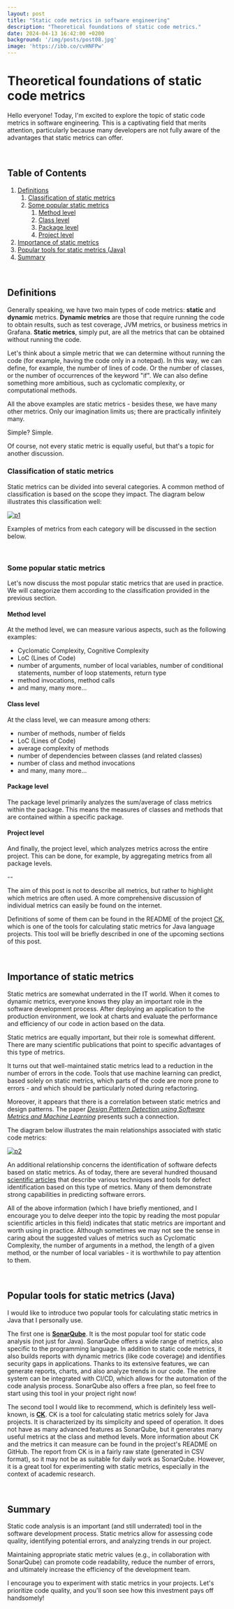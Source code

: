 ```yaml
---
layout: post
title: "Static code metrics in software engineering"
description: "Theoretical foundations of static code metrics."
date: 2024-04-13 16:42:00 +0200
background: '/img/posts/post08.jpg'
image: 'https://ibb.co/cvHNFPw'
---
```


# Theoretical foundations of static code metrics

Hello everyone! Today, I'm excited to explore the topic of static code metrics in software engineering. 
This is a captivating field that merits attention,
particularly because many developers are not fully aware of the advantages that static metrics can offer.

&nbsp;
## Table of Contents

1. [Definitions](#definitions)
   1. [Classification of static metrics](#classification-of-static-metrics)
   2. [Some popular static metrics](#some-popular-static-metrics)
      1. [Method level](#method-level)
      2. [Class level](#class-level)
      3. [Package level](#package-level)
      4. [Project level](#project-level)
2. [Importance of static metrics](#importance-of-static-metrics)
3. [Popular tools for static metrics (Java)](#popular-tools-for-static-metrics-java)
4. [Summary](#summary)

&nbsp;
## Definitions

Generally speaking, we have two main types of code metrics: **static** and **dynamic** metrics.
**Dynamic metrics** are those that require running the code to obtain results, such as test coverage, JVM metrics, or business metrics in Grafana.
**Static metrics**, simply put, are all the metrics that can be obtained without running the code.

Let's think about a simple metric that we can determine without running the code (for example, having the code only in a notepad).
In this way, we can define, for example, the number of lines of code. Or the number of classes, or the number of occurrences of the keyword "if".
We can also define something more ambitious, such as cyclomatic complexity, or computational methods.

All the above examples are static metrics - besides these, we have many other metrics.
Only our imagination limits us; there are practically infinitely many.

Simple? Simple.

Of course, not every static metric is equally useful, but that's a topic for another discussion.

### Classification of static metrics

Static metrics can be divided into several categories. A common method of classification is based on the scope they impact.
The diagram below illustrates this classification well:

<a href="https://imgbb.com/"><img src="https://i.ibb.co/Bt0ZDCK/p1.png" alt="p1" border="0"></a>

Examples of metrics from each category will be discussed in the section below.

&nbsp;
### Some popular static metrics

Let's now discuss the most popular static metrics that are used in practice. 
We will categorize them according to the classification provided in the previous section.

#### Method level

At the method level, we can measure various aspects, such as the following examples:
- Cyclomatic Complexity, Cognitive Complexity
- LoC (Lines of Code)
- number of arguments, number of local variables, number of conditional statements, number of loop statements, return type
- method invocations, method calls
- and many, many more...

#### Class level

At the class level, we can measure among others:
- number of methods, number of fields
- LoC (Lines of Code)
- average complexity of methods
- number of dependencies between classes (and related classes)
- number of class and method invocations
- and many, many more...


#### Package level

The package level primarily analyzes the sum/average of class metrics within the package.
This means the measures of classes and methods that are contained within a specific package.

#### Project level

And finally, the project level, which analyzes metrics across the entire project.
This can be done, for example, by aggregating metrics from all package levels.


--

The aim of this post is not to describe all metrics, but rather to highlight which metrics are
often used. A more comprehensive discussion of individual metrics can easily be found on the internet.

Definitions of some of them
can be found in the README of the project [CK](https://github.com/mauricioaniche/ck),
which is one of the tools for calculating static metrics for Java language projects. 
This tool will be briefly described in one of the upcoming sections of this post.

&nbsp;
## Importance of static metrics

Static metrics are somewhat underrated in the IT world. When it comes to dynamic metrics,
everyone knows they play an important role in the software development process. After deploying an application
to the production environment, we look at charts and evaluate the performance and efficiency of our code in action based on the data.

Static metrics are equally important, but their role is somewhat different. There are many scientific publications
that point to specific advantages of this type of metrics.

It turns out that well-maintained static metrics lead to a reduction in the number of errors in the code.
Tools that use machine learning can predict, based solely on static metrics, which
parts of the code are more prone to errors - and which should be particularly noted during refactoring.

Moreover, it appears that there is a correlation between static metrics and design patterns.
The paper [*Design Pattern Detection using Software Metrics and Machine Learning*](https://www.researchgate.net/publication/266384845_Design_Pattern_Detection_using_Software_Metrics_and_Machine_Learning)
presents such a connection.


The diagram below illustrates the main relationships associated with static code metrics:

<a href="https://ibb.co/S3bS2xS"><img src="https://i.ibb.co/0GT5kX5/p2.png" alt="p2" border="0"></a>


An additional relationship concerns the identification of software defects based on static metrics. As of today, there are several hundred thousand
[scientific articles](https://scholar.google.com/scholar?hl=pl&as_sdt=0%2C5&q=defect+prediction+with+static+analysis)
that describe various techniques and tools for defect identification based on this type of metrics. 
Many of them demonstrate strong capabilities in predicting software errors.


All of the above information (which I have briefly mentioned, 
and I encourage you to delve deeper into the topic by reading the most popular scientific articles in this field) 
indicates that static metrics are important and worth using in practice. 
Although sometimes we may not see the sense in caring about the suggested values of metrics such as Cyclomatic Complexity, 
the number of arguments in a method, the length of a given method, 
or the number of local variables - it is worthwhile to pay attention to them.

&nbsp;
## Popular tools for static metrics (Java)

I would like to introduce two popular tools for calculating static metrics in Java that I personally use.

The first one is [**SonarQube**](https://www.sonarqube.org/). It is the most popular tool for static code analysis (not just for Java).
SonarQube offers a wide range of metrics, also specific to the programming language. In addition to static code metrics,
it also builds reports with dynamic metrics (like code coverage) and identifies security gaps in applications.
Thanks to its extensive features, we can generate reports, charts, and also analyze trends in our code.
The entire system can be integrated with CI/CD, which allows for the automation of the code analysis process.
SonarQube also offers a free plan, so feel free to start using this tool in your project right now!


The second tool I would like to recommend, which is definitely less well-known, is [**CK**](https://github.com/mauricioaniche/ck).
CK is a tool for calculating static metrics solely for Java projects. It is characterized by its simplicity and speed of operation.
It does not have as many advanced features as SonarQube, but it generates many useful metrics at the class and method levels.
More information about CK and the metrics it can measure can be found in the project's README on GitHub.
The report from CK is in a fairly raw state (generated in CSV format), so it may not be as suitable for daily work as SonarQube.
However, it is a great tool for experimenting with static metrics, especially in the context of academic research.

&nbsp;
## Summary

Static code analysis is an important (and still underrated) tool in the software development process.
Static metrics allow for assessing code quality, identifying potential errors, and analyzing trends in our project.

Maintaining appropriate static metric values (e.g., in collaboration with SonarQube) can promote code readability,
reduce the number of errors, and ultimately increase the efficiency of the development team.

I encourage you to experiment with static metrics in your projects.
Let's prioritize code quality, and you'll soon see how this investment pays off handsomely!

<br/><br/>

<script src="https://utteranc.es/client.js"
        repo="wszlosek/DevDawn"
        issue-term="title"
        theme="github-light"
        crossorigin="anonymous"
        async>
</script>
